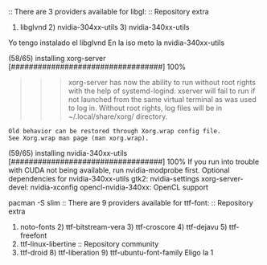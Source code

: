 :: There are 3 providers available for libgl:
:: Repository extra
   1) libglvnd  2) nvidia-304xx-utils  3) nvidia-340xx-utils

Yo tengo instalado el libglvnd
En la iso meto la nvidia-340xx-utils

(58/65) installing xorg-server                                 [##################################] 100%
>>> xorg-server has now the ability to run without root rights with
    the help of systemd-logind. xserver will fail to run if not launched
    from the same virtual terminal as was used to log in.
    Without root rights, log files will be in ~/.local/share/xorg/ directory.

    Old behavior can be restored through Xorg.wrap config file.
    See Xorg.wrap man page (man xorg.wrap).
(59/65) installing nvidia-340xx-utils                          [##################################] 100%
If you run into trouble with CUDA not being available, run nvidia-modprobe first.
Optional dependencies for nvidia-340xx-utils
    gtk2: nvidia-settings
    xorg-server-devel: nvidia-xconfig
    opencl-nvidia-340xx: OpenCL support


pacman -S slim
:: There are 9 providers available for ttf-font:
:: Repository extra
   1) noto-fonts  2) ttf-bitstream-vera  3) ttf-croscore  4) ttf-dejavu  5) ttf-freefont
   6) ttf-linux-libertine
:: Repository community
   7) ttf-droid  8) ttf-liberation  9) ttf-ubuntu-font-family
Eligo la 1
